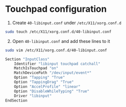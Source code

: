 # Touchpad configuration

1. Create ``` 40-libinput.conf ``` under ```/etc/X11/xorg.conf.d```
```bash
sudo touch /etc/X11/xorg.conf.d/40-libinput.conf
```
2. Open ```40-libinput.conf``` and add these lines to it
```bash
sudo vim /etc/X11/xorg.conf.d/40-libinput.conf

Section "InputClass"
	Identifier "libinput touchpad catchall"
	MatchIsTouchpad "on"
	MatchDevicePath "/dev/input/event*"
	Option "Tapping" "True"
	Option "TappingDrag" "True"
	Option "AccelProfile" "linear"
	Option "DisableWhileTyping" "True"
	Driver "libinput"
EndSection
```

